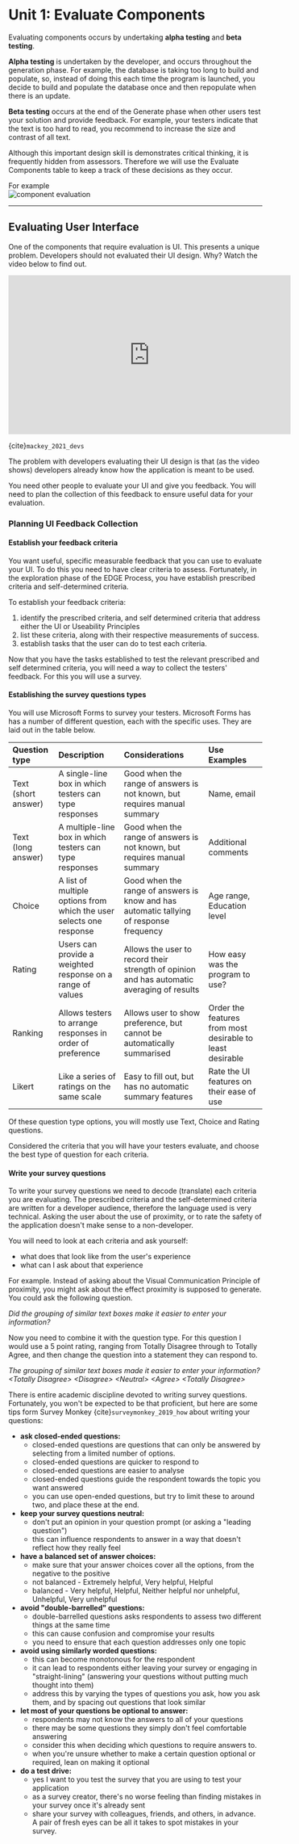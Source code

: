 # Unit 1: Evaluate Components

Evaluating components occurs by undertaking **alpha testing** and **beta testing**. 

**Alpha testing** is undertaken by the developer, and occurs throughout the generation phase. For example, the database is taking too long to build and populate, so, instead of doing this each time the program is launched, you decide to build and populate the database once and then repopulate when there is an update. 

**Beta testing** occurs at the end of the Generate phase when other users test your solution and provide feedback. For example, your testers indicate that the text is too hard to read, you recommend to increase the size and contrast of all text. 

Although this important design skill is demonstrates critical thinking, it is frequently hidden from assessors. Therefore we will use the Evaluate Components table to keep a track of these decisions as they occur. 

For example  
![component evaluation](../assets/component_eval.png)

---
## Evaluating User Interface
One of the components that require evaluation is UI. This presents a unique problem. Developers should not evaluated their UI design. Why? 
Watch the video below to find out.

<iframe width="560" height="315" src="https://www.youtube.com/embed/baY3SaIhfl0" title="YouTube video player" frameborder="0" allow="accelerometer; autoplay; clipboard-write; encrypted-media; gyroscope; picture-in-picture" allowfullscreen></iframe>

{cite}`mackey_2021_devs`

The problem with developers evaluating their UI design is that (as the video shows) developers already know how the application is meant to be used. 

You need other people to evaluate your UI and give you feedback. You will need to plan the collection of this feedback to ensure useful data for your evaluation.

### Planning UI Feedback Collection

#### Establish your feedback criteria
You want useful, specific measurable feedback that you can use to evaluate your UI. To do this you need to have clear criteria to assess. Fortunately, in the exploration phase of the EDGE Process, you have establish prescribed criteria and self-determined criteria.

To establish your feedback criteria:  
1. identify the prescribed criteria, and self determined criteria that address either the UI or Useability Principles
2. list these criteria, along with their respective measurements of success.
3. establish tasks that the user can do to test each criteria.

Now that you have the tasks established to test the relevant prescribed and self determined criteria, you will need a way to collect the testers' feedback. For this you will use a survey. 

#### Establishing the survey questions types
You will use Microsoft Forms to survey your testers. Microsoft Forms has has a number of different question, each with the specific uses. They are laid out in the table below.

|Question type|Description|Considerations|Use Examples|
|:---|:---|:---|:---|
|Text (short answer)|A single-line box in which testers can type responses|Good when the range of answers is not known, but requires manual summary|Name, email|
|Text (long answer)|A multiple-line box in which testers can type responses|Good when the range of answers is not known, but requires manual summary|Additional comments|
|Choice|A list of multiple options from which the user selects one response|Good when the range of answers is know and has automatic tallying of response frequency|Age range, Education level|
|Rating|Users can provide a weighted response on a range of values|Allows the user to record their strength of opinion and has automatic averaging of results|How easy was the program to use?|
|Ranking|Allows testers to arrange responses in order of preference|Allows user to show preference, but cannot be automatically summarised|Order the features from most desirable to least desirable|
|Likert|Like a series of ratings on the same scale|Easy to fill out, but has no automatic summary features|Rate the UI features on their ease of use|

Of these question type options, you will mostly use Text, Choice and Rating questions.

Considered the criteria that you will have your testers evaluate, and choose the best type of question for each criteria.

#### Write your survey questions
To write your survey questions we need to decode (translate) each criteria you are evaluating. The prescribed criteria and the self-determined criteria are written for a developer audience, therefore the language used is very technical. Asking the user about the use of proximity, or to rate the safety of the application doesn't make sense to a non-developer. 

You will need to look at each criteria and ask yourself:
- what does that look like from the user's experience
- what can I ask about that experience

For example. Instead of asking about the Visual Communication Principle of proximity, you might ask about the effect proximity is supposed to generate. You could ask the following question.

*Did the grouping of similar text boxes make it easier to enter your information?*

Now you need to combine it with the question type. For this question I would use a 5 point rating, ranging from Totally Disagree through to Totally Agree, and then change the question into a statement they can respond to.

*The grouping of similar text boxes made it easier to enter your information? \<Totally Disagree> \<Disagree> \<Neutral> \<Agree> \<Totally Disagree>*

There is entire academic discipline devoted to writing survey questions. Fortunately, you won't be expected to be that proficient, but here are some tips form Survey Monkey {cite}`surveymonkey_2019_how` about writing your questions:
- **ask closed-ended questions:** 
    - closed-ended questions are questions that can only be answered by selecting from a limited number of options. 
    - closed-ended questions are quicker to respond to
    - closed-ended questions are easier to analyse
    - closed-ended questions guide the respondent towards the topic you want answered
    - you can use open-ended questions, but try to limit these to around two, and place these at the end.
- **keep your survey questions neutral:**
    - don't put an opinion in your question prompt (or asking a "leading question")
    - this can influence respondents to answer in a way that doesn't reflect how they really feel
- **have a balanced set of answer choices:**
    - make sure that your answer choices cover all the options, from the negative to the positive
    - not balanced - Extremely helpful, Very helpful, Helpful
    - balanced - Very helpful, Helpful, Neither helpful nor unhelpful, Unhelpful, Very unhelpful
- **avoid "double-barrelled" questions:**
    - double-barrelled questions asks respondents to assess two different things at the same time
    - this can cause confusion and compromise your results
    - you need to ensure that each question addresses only one topic
- **avoid using similarly worded questions:**
    - this can become monotonous for the respondent
    - it can lead to respondents either leaving your survey or engaging in "straight-lining" (answering your questions without putting much thought into them)
    - address this by varying the types of questions you ask, how you ask them, and by spacing out questions that look similar
- **let most of your questions be optional to answer:**
    - respondents may not know the answers to all of your questions
    - there may be some questions they simply don't feel comfortable answering
    - consider this when deciding which questions to require answers to. 
    - when you're unsure whether to make a certain question optional or required, lean on making it optional
- **do a test drive:**
    - yes I want to you test the survey that you are using to test your application
    - as a survey creator, there's no worse feeling than finding mistakes in your survey once it's already sent
    - share your survey with colleagues, friends, and others, in advance. A pair of fresh eyes can be all it takes to spot mistakes in your survey.
